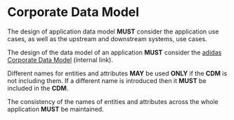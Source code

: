 # Corporate Data Model

The design of application data model **MUST** consider the application use cases, as well as the upstream and downstream systems, use cases.

The design of the data model of an application **MUST** consider the [adidas Corporate Data Model](https://collaboration.adidas-group.com/sites/CS-GDM/Corporate%20Data%20Dictionary/Data%20Dictionary.htm) \(internal link\).

Different names for entities and attributes **MAY** be used **ONLY** if the **CDM** is not including them. If a different name is introduced then it **MUST** be included in the **CDM**.

The consistency of the names of entities and attributes across the whole application **MUST** be maintained.

